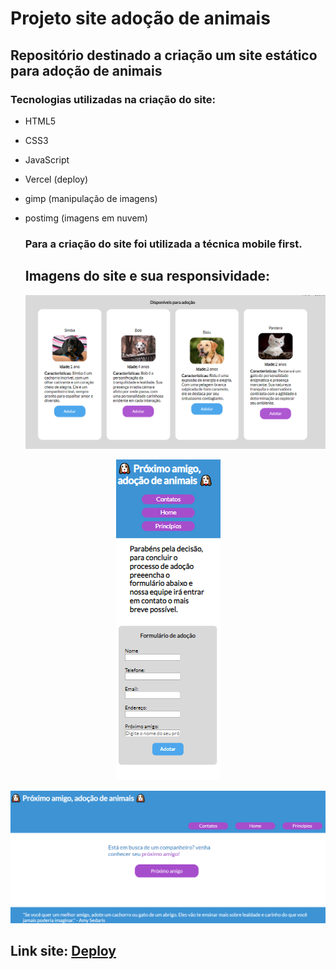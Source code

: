 # Projeto site adoção de animais 
## Repositório destinado a criação um site estático para adoção de animais
### Tecnologias utilizadas na criação do site:
- HTML5
- CSS3
- JavaScript
- Vercel (deploy)
- gimp (manipulação de imagens)
- postimg (imagens em nuvem)
  ### Para a criação do site foi utilizada a técnica mobile first.
  ## Imagens do site e sua responsividade:
  <p align="center">

  <img src="https://github.com/MarcosViniSil/Adoption-Project/blob/main/imagesGit/image1.PNG" alt="imagem1">
</p>
  <p align="center">

  <img src="https://github.com/MarcosViniSil/Adoption-Project/blob/main/imagesGit/image3.PNG" alt="imagem2">
</p>
    <p align="center">

  <img src="https://github.com/MarcosViniSil/Adoption-Project/blob/main/imagesGit/image2.PNG" alt="imagem2">
</p>

## Link site: **[Deploy](https://adoption-project.vercel.app/)**
  
